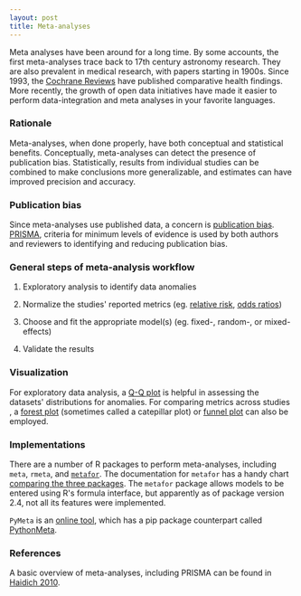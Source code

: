 ```yaml
---
layout: post
title: Meta-analyses
---
```


Meta analyses have been around for a long time. By some accounts, the first meta-analyses trace back to 17th century astronomy research. They are also prevalent in medical research, with papers starting in 1900s. Since 1993, the [Cochrane Reviews](https://www.cochranelibrary.com/) have published comparative health findings. More recently, the growth of open data initiatives have made it easier to perform data-integration and meta analyses in your favorite languages.

### Rationale

Meta-analyses, when done properly, have both conceptual and statistical benefits. Conceptually, meta-analyses can detect the presence of publication bias. Statistically, results from individual studies can be combined to make conclusions more generalizable, and estimates can have improved precision and accuracy.

### Publication bias

Since meta-analyses use published data, a concern is [publication bias](https://en.wikipedia.org/wiki/Publication_bias). [PRISMA](http://www.prisma-statement.org/), criteria for minimum levels of evidence is used by both authors and reviewers to identifying and reducing publication bias.

### General steps of meta-analysis workflow

1. Exploratory analysis to identify data anomalies

2. Normalize the studies' reported metrics (eg. [relative risk](https://en.wikipedia.org/wiki/Relative_risk), [odds ratios](https://en.wikipedia.org/wiki/Odds_ratio))

3. Choose and fit the appropriate model(s) (eg. fixed-, random-, or mixed-effects)

4. Validate the results

### Visualization

For exploratory data analysis, a [Q-Q plot](https://en.wikipedia.org/wiki/Q%E2%80%93Q_plot) is helpful in assessing the datasets' distributions for anomalies. For comparing metrics across studies , a [forest plot](https://en.wikipedia.org/wiki/Forest_plot) (sometimes called a catepillar plot) or [funnel plot](https://en.wikipedia.org/wiki/Funnel_plot) can also be employed.

### Implementations

There are a number of R packages to perform meta-analyses, including `meta`, `rmeta`, and [`metafor`](http://www.metafor-project.org/doku.php/help). The documentation for `metafor` has a handy chart [comparing the three packages](https://cran.r-project.org/web/packages/metafor/vignettes/metafor.pdf). The `metafor` package allows models to be entered using R's formula interface, but apparently as of package version 2.4, not all its features were implemented.

`PyMeta` is an [online tool](http://www.pymeta.com/), which has a pip package counterpart called [PythonMeta](https://pypi.org/project/PythonMeta/).

### References

A basic overview of meta-analyses, including PRISMA can be found in [Haidich 2010](https://www.ncbi.nlm.nih.gov/pmc/articles/PMC3049418/).
